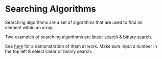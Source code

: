 # Searching Algorithms
Searching algorithms are a set of algorithms that are used to find an element within an array.

Two examples of searching algorithms are [linear search](Linear-Search.md) & [binary search](Binary-Search.md).

See [here](https://www.cs.usfca.edu/~galles/visualization/Search.html) for a demonstration of them at work. Make sure input a number in the top left & select linear or binary search.